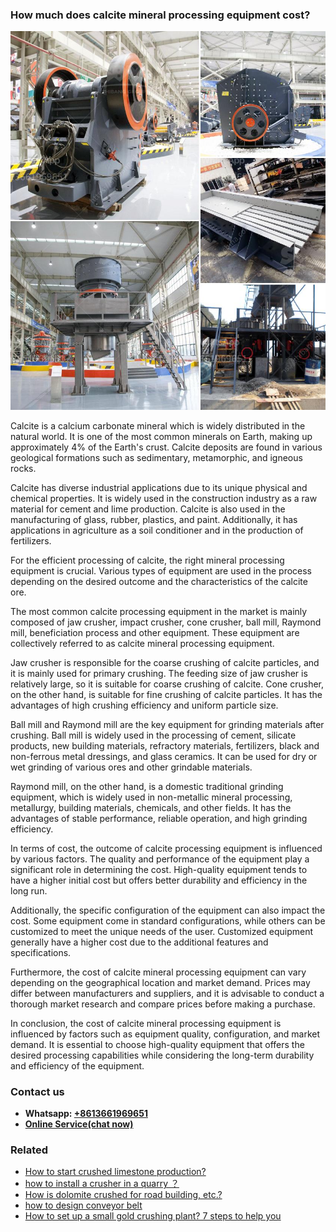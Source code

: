 <h3>How much does calcite mineral processing equipment cost?</h3><img src='1701745015.jpg' alt=''><p>Calcite is a calcium carbonate mineral which is widely distributed in the natural world. It is one of the most common minerals on Earth, making up approximately 4% of the Earth's crust. Calcite deposits are found in various geological formations such as sedimentary, metamorphic, and igneous rocks.</p><p>Calcite has diverse industrial applications due to its unique physical and chemical properties. It is widely used in the construction industry as a raw material for cement and lime production. Calcite is also used in the manufacturing of glass, rubber, plastics, and paint. Additionally, it has applications in agriculture as a soil conditioner and in the production of fertilizers.</p><p>For the efficient processing of calcite, the right mineral processing equipment is crucial. Various types of equipment are used in the process depending on the desired outcome and the characteristics of the calcite ore.</p><p>The most common calcite processing equipment in the market is mainly composed of jaw crusher, impact crusher, cone crusher, ball mill, Raymond mill, beneficiation process and other equipment. These equipment are collectively referred to as calcite mineral processing equipment.</p><p>Jaw crusher is responsible for the coarse crushing of calcite particles, and it is mainly used for primary crushing. The feeding size of jaw crusher is relatively large, so it is suitable for coarse crushing of calcite. Cone crusher, on the other hand, is suitable for fine crushing of calcite particles. It has the advantages of high crushing efficiency and uniform particle size.</p><p>Ball mill and Raymond mill are the key equipment for grinding materials after crushing. Ball mill is widely used in the processing of cement, silicate products, new building materials, refractory materials, fertilizers, black and non-ferrous metal dressings, and glass ceramics. It can be used for dry or wet grinding of various ores and other grindable materials.</p><p>Raymond mill, on the other hand, is a domestic traditional grinding equipment, which is widely used in non-metallic mineral processing, metallurgy, building materials, chemicals, and other fields. It has the advantages of stable performance, reliable operation, and high grinding efficiency.</p><p>In terms of cost, the outcome of calcite processing equipment is influenced by various factors. The quality and performance of the equipment play a significant role in determining the cost. High-quality equipment tends to have a higher initial cost but offers better durability and efficiency in the long run.</p><p>Additionally, the specific configuration of the equipment can also impact the cost. Some equipment come in standard configurations, while others can be customized to meet the unique needs of the user. Customized equipment generally have a higher cost due to the additional features and specifications.</p><p>Furthermore, the cost of calcite mineral processing equipment can vary depending on the geographical location and market demand. Prices may differ between manufacturers and suppliers, and it is advisable to conduct a thorough market research and compare prices before making a purchase.</p><p>In conclusion, the cost of calcite mineral processing equipment is influenced by factors such as equipment quality, configuration, and market demand. It is essential to choose high-quality equipment that offers the desired processing capabilities while considering the long-term durability and efficiency of the equipment.</p><h3>Contact us</h3><ul><li><strong>Whatsapp:&nbsp;<a href="https://wa.me/8613661969651">+8613661969651</a></strong></li><li><a href="https://swt.shibang-china.com/?git&amp;zhl&amp;How much does calcite mineral processing equipment cost"><strong>Online Service(chat now)</strong></a></li></ul><h3>Related</h3><ul><li><a href='How to start crushed limestone production.md'>How to start crushed limestone production?</a></li><li><a href='how to install a crusher in a quarry ？.md'>how to install a crusher in a quarry ？</a></li><li><a href='How is dolomite crushed for road building etc.md'>How is dolomite crushed for road building, etc.?</a></li><li><a href='how to design conveyor belt.md'>how to design conveyor belt</a></li><li><a href='How to set up a small gold crushing plant 7 steps to help you.md'>How to set up a small gold crushing plant? 7 steps to help you</a></li></ul>